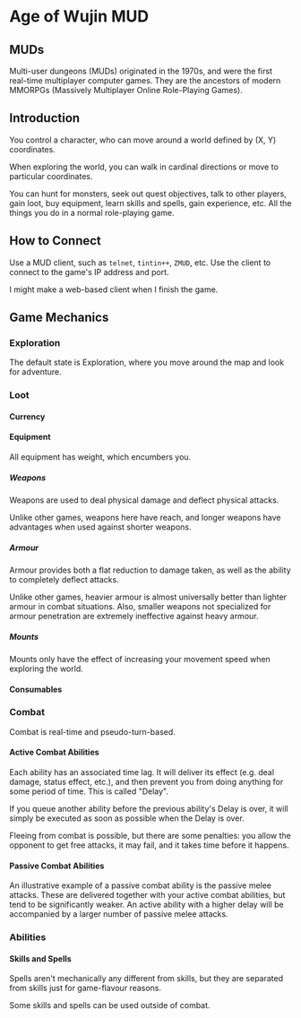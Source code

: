 # Age of Wujin MUD

## MUDs

Multi-user dungeons (MUDs) originated in the 1970s, and were the first real-time multiplayer computer games. They are the ancestors of modern MMORPGs (Massively Multiplayer Online Role-Playing Games).

## Introduction

You control a character, who can move around a world defined by (X, Y) coordinates.

When exploring the world, you can walk in cardinal directions or move to particular coordinates.

You can hunt for monsters, seek out quest objectives, talk to other players, gain loot, buy equipment, learn skills and spells, gain experience, etc. All the things you do in a normal role-playing game.

## How to Connect

Use a MUD client, such as `telnet`, `tintin++`, `ZMUD`, etc. Use the client to connect to the game's IP address and port.

I might make a web-based client when I finish the game.

## Game Mechanics

### Exploration

The default state is Exploration, where you move around the map and look for adventure.

### Loot

#### Currency

#### Equipment

All equipment has weight, which encumbers you.

##### Weapons

Weapons are used to deal physical damage and deflect physical attacks.

Unlike other games, weapons here have reach, and longer weapons have advantages when used against shorter weapons.

##### Armour

Armour provides both a flat reduction to damage taken, as well as the ability to completely deflect attacks.

Unlike other games, heavier armour is almost universally better than lighter armour in combat situations. Also, smaller weapons not specialized for armour penetration are extremely ineffective against heavy armour.

##### Mounts

Mounts only have the effect of increasing your movement speed when exploring the world.

#### Consumables

### Combat

Combat is real-time and pseudo-turn-based.

#### Active Combat Abilities

Each ability has an associated time lag. It will deliver its effect (e.g. deal damage, status effect, etc.), and then prevent you from doing anything for some period of time. This is called "Delay".

If you queue another ability before the previous ability's Delay is over, it will simply be executed as soon as possible when the Delay is over.

Fleeing from combat is possible, but there are some penalties: you allow the opponent to get free attacks, it may fail, and it takes time before it happens.

#### Passive Combat Abilities

An illustrative example of a passive combat ability is the passive melee attacks. These are delivered together with your active combat abilities, but tend to be significantly weaker. An active ability with a higher delay will be accompanied by a larger number of passive melee attacks.

### Abilities

#### Skills and Spells

Spells aren't mechanically any different from skills, but they are separated from skills just for game-flavour reasons.

Some skills and spells can be used outside of combat.
